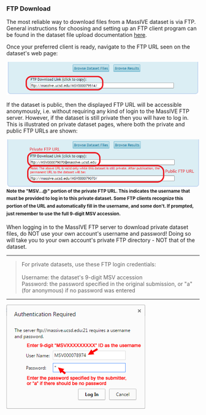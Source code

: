 ### FTP Download

The most reliable way to download files from a MassIVE dataset is via FTP. General instructions for choosing and setting up an FTP client program can be found in the dataset file upload documentation [here](upload_data.md).

Once your preferred client is ready, navigate to the FTP URL seen on the dataset's web page:

![](img/download_data/MassIVE_public_FTP_URL.png)

If the dataset is public, then the displayed FTP URL will be accessible anonymously, i.e. without requiring any kind of login to the MassIVE FTP server. However, if the dataset is still private then you will have to log in. This is illustrated on private dataset pages, where both the private and public FTP URLs are shown:

![](img/download_data/MassIVE_private_FTP_URL.png)
<br/><sup>**Note the "MSV...@" portion of the private FTP URL. This indicates the username that must be provided to log in to this private dataset. Some FTP clients recognize this portion of the URL and automatically fill in the username, and some don't. If prompted, just remember to use the full 9-digit MSV accession.**</sup>

When logging in to the MassIVE FTP server to download private dataset files, do NOT use your own account's username and password! Doing so will take you to your own account's private FTP directory - NOT that of the dataset.

---
> For private datasets, use these FTP login credentials:<br/><br/>Username: the dataset's 9-digit MSV accession<br/>Password: the password specified in the original submission, or "a" (for anonymous) if no password was entered

---

![](img/download_data/MassIVE_Chrome_FTP_login.png)
